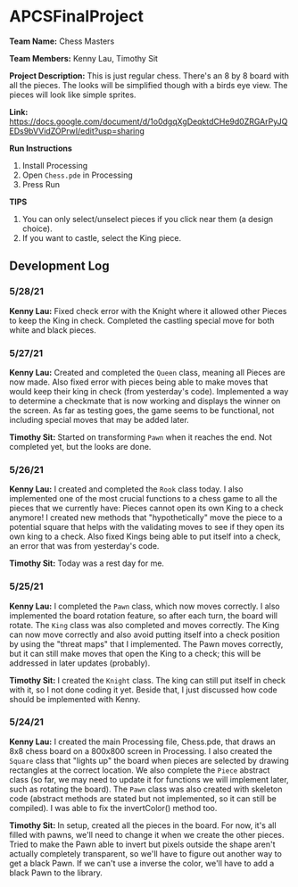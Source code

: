 # APCSFinalProject

**Team Name:** Chess Masters

**Team Members:** Kenny Lau, Timothy Sit

**Project Description:** This is just regular chess. There's an 8 by 8 board with all the pieces. The looks will be simplified though with a birds eye view. The pieces will look like simple sprites.

**Link:** https://docs.google.com/document/d/1o0dgqXgDeqktdCHe9d0ZRGArPyJQEDs9bVVidZOPrwI/edit?usp=sharing

**Run Instructions**
1. Install Processing
2. Open ```Chess.pde``` in Processing
3. Press Run

**TIPS**
1. You can only select/unselect pieces if you click near them (a design choice).
2. If you want to castle, select the King piece.

## Development Log
### 5/28/21
**Kenny Lau:** Fixed check error with the Knight where it allowed other Pieces to keep the King in check. Completed the castling special move for both white and black pieces.

### 5/27/21
**Kenny Lau:** Created and completed the ```Queen``` class, meaning all Pieces are now made. Also fixed error with pieces being able to make moves that would keep their king in check (from yesterday's code). Implemented a way to determine a checkmate that is now working and displays the winner on the screen. As far as testing goes, the game seems to be functional, not including special moves that may be added later.

**Timothy Sit:** Started on transforming ```Pawn``` when it reaches the end. Not completed yet, but the looks are done.


### 5/26/21
**Kenny Lau:** I created and completed the ``Rook`` class today. I also implemented one of the most crucial functions to a chess game to all the pieces that we currently have: Pieces cannot open its own King to a check anymore! I created new methods that "hypothetically" move the piece to a potential square that helps with the validating moves to see if they open its own king to a check. Also fixed Kings being able to put itself into a check, an error that was from yesterday's code.

**Timothy Sit:** Today was a rest day for me.

### 5/25/21
**Kenny Lau:** I completed the ```Pawn``` class, which now moves correctly. I also implemented the board rotation feature, so after each turn, the board will rotate. The ```King``` class was also completed and moves correctly. The King can now move correctly and also avoid putting itself into a check position by using the "threat maps" that I implemented. The Pawn moves correctly, but it can still make moves that open the King to a check; this will be addressed in later updates (probably).

**Timothy Sit:** I created the ```Knight``` class. The king can still put itself in check with it, so I not done coding it yet. Beside that, I just discussed how code should be implemented with Kenny.

### 5/24/21
**Kenny Lau:** I created the main Processing file, Chess.pde, that draws an 8x8 chess board on a 800x800 screen in Processing. I also created the ```Square``` class that "lights up" the board when pieces are selected by drawing rectangles at the correct location. We also complete the ```Piece``` abstract class (so far, we may need to update it for functions we will implement later, such as rotating the board). The ```Pawn``` class was also created with skeleton code (abstract methods are stated but not implemented, so it can still be compiled). I was able to fix the invertColor() method too.

**Timothy Sit:** In setup, created all the pieces in the board. For now, it's all filled with pawns, we'll need to change it when we create the other pieces. Tried to make the Pawn able to invert but pixels outside the shape aren't actually completely transparent, so we'll have to figure out another way to get a black Pawn. If we can't use a inverse the color, we'll have to add a black Pawn to the library.
